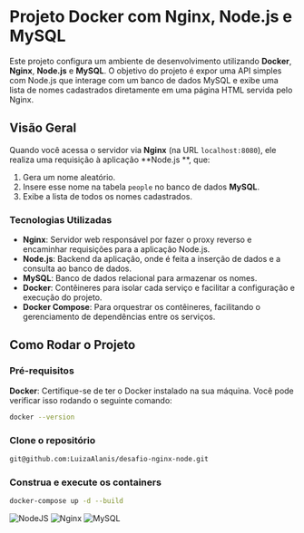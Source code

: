 # Projeto Docker com Nginx, Node.js e MySQL

Este projeto configura um ambiente de desenvolvimento utilizando **Docker**, **Nginx**, **Node.js** e **MySQL**. O
objetivo do projeto é expor uma API simples com Node.js que interage com um banco de dados MySQL e exibe uma lista de
nomes cadastrados diretamente em uma página HTML servida pelo Nginx.

## Visão Geral

Quando você acessa o servidor via **Nginx** (na URL `localhost:8080`), ele realiza uma requisição à aplicação **Node.js
**, que:

1. Gera um nome aleatório.
2. Insere esse nome na tabela `people` no banco de dados **MySQL**.
3. Exibe a lista de todos os nomes cadastrados.

### Tecnologias Utilizadas

- **Nginx**: Servidor web responsável por fazer o proxy reverso e encaminhar requisições para a aplicação Node.js.
- **Node.js**: Backend da aplicação, onde é feita a inserção de dados e a consulta ao banco de dados.
- **MySQL**: Banco de dados relacional para armazenar os nomes.
- **Docker**: Contêineres para isolar cada serviço e facilitar a configuração e execução do projeto.
- **Docker Compose**: Para orquestrar os contêineres, facilitando o gerenciamento de dependências entre os serviços.

## Como Rodar o Projeto

### Pré-requisitos

**Docker**: Certifique-se de ter o Docker instalado na sua máquina. Você pode verificar isso rodando o seguinte
comando:

```bash
docker --version
```

### Clone o repositório

```bash
git@github.com:LuizaAlanis/desafio-nginx-node.git
```

### Construa e execute os containers

```bash
docker-compose up -d --build
```

![NodeJS](https://img.shields.io/badge/node.js-6DA55F?style=for-the-badge&logo=node.js&logoColor=white)
![Nginx](https://img.shields.io/badge/nginx-%23009639.svg?style=for-the-badge&logo=nginx&logoColor=white)
![MySQL](https://img.shields.io/badge/mysql-4479A1.svg?style=for-the-badge&logo=mysql&logoColor=white)